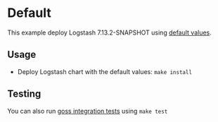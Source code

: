 # Default

This example deploy Logstash 7.13.2-SNAPSHOT using [default values][].


## Usage

* Deploy Logstash chart with the default values: `make install`


## Testing

You can also run [goss integration tests][] using `make test`


[goss integration tests]: https://github.com/elastic/helm-charts/tree/7.13/logstash/examples/default/test/goss.yaml
[default values]: https://github.com/elastic/helm-charts/tree/7.13/logstash/values.yaml
